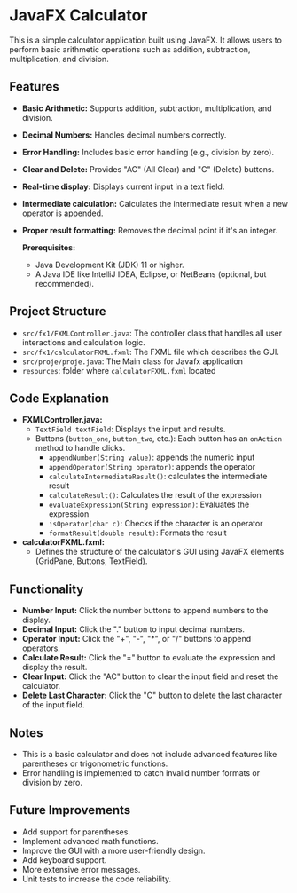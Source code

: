 # JavaFX Calculator

This is a simple calculator application built using JavaFX. It allows users to perform basic arithmetic operations such as addition, subtraction, multiplication, and division.

## Features

- **Basic Arithmetic:** Supports addition, subtraction, multiplication, and division.
- **Decimal Numbers:** Handles decimal numbers correctly.
- **Error Handling:** Includes basic error handling (e.g., division by zero).
- **Clear and Delete:** Provides "AC" (All Clear) and "C" (Delete) buttons.
- **Real-time display:**  Displays current input in a text field.
- **Intermediate calculation:** Calculates the intermediate result when a new operator is appended.
- **Proper result formatting:** Removes the decimal point if it's an integer.


  **Prerequisites:**
    -   Java Development Kit (JDK) 11 or higher.
    -   A Java IDE like IntelliJ IDEA, Eclipse, or NetBeans (optional, but recommended).


## Project Structure
-   `src/fx1/FXMLController.java`: The controller class that handles all user interactions and calculation logic.
-   `src/fx1/calculatorFXML.fxml`: The FXML file which describes the GUI.
-  `src/proje/proje.java`: The Main class for Javafx application
- `resources`: folder where `calculatorFXML.fxml` located

## Code Explanation
- **FXMLController.java:**
    - `TextField textField`: Displays the input and results.
    - Buttons (`button_one`, `button_two`, etc.): Each button has an `onAction` method to handle clicks.
        - `appendNumber(String value)`: appends the numeric input
        - `appendOperator(String operator)`: appends the operator
        - `calculateIntermediateResult()`: calculates the intermediate result
        - `calculateResult()`: Calculates the result of the expression
        - `evaluateExpression(String expression)`: Evaluates the expression
        - `isOperator(char c)`: Checks if the character is an operator
        - `formatResult(double result)`: Formats the result
- **calculatorFXML.fxml:**
    - Defines the structure of the calculator's GUI using JavaFX elements (GridPane, Buttons, TextField).

## Functionality

-   **Number Input:** Click the number buttons to append numbers to the display.
-   **Decimal Input:** Click the "." button to input decimal numbers.
-   **Operator Input:** Click the "+", "-", "*", or "/" buttons to append operators.
-   **Calculate Result:** Click the "=" button to evaluate the expression and display the result.
-   **Clear Input:** Click the "AC" button to clear the input field and reset the calculator.
-   **Delete Last Character:** Click the "C" button to delete the last character of the input field.

## Notes

-   This is a basic calculator and does not include advanced features like parentheses or trigonometric functions.
-   Error handling is implemented to catch invalid number formats or division by zero.

## Future Improvements

-   Add support for parentheses.
-   Implement advanced math functions.
-   Improve the GUI with a more user-friendly design.
-   Add keyboard support.
-   More extensive error messages.
-   Unit tests to increase the code reliability.

